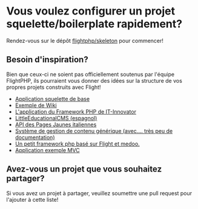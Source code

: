 # Vous voulez configurer un projet squelette/boilerplate rapidement?

Rendez-vous sur le dépôt [flightphp/skeleton](https://github.com/flightphp/skeleton) pour commencer!

## Besoin d'inspiration?

Bien que ceux-ci ne soient pas officiellement soutenus par l'équipe FlightPHP, ils pourraient vous donner des idées sur la structure de vos propres projets construits avec Flight!

- [Application squelette de base](https://github.com/markhughes/flight-skeleton)
- [Exemple de Wiki](https://github.com/Skayo/FlightWiki)
- [L'application du Framework PHP de IT-Innovator](https://github.com/itinnovator/myphp-app)
- [LittleEducationalCMS (espagnol)](https://github.com/casgin/LittleEducationalCMS)
- [API des Pages Jaunes italiennes](https://github.com/chiccomagnus/PGAPI)
- [Système de gestion de contenu générique (avec.... très peu de documentation)](https://github.com/recepuncu/cms)
- [Un petit framework php basé sur Flight et medoo.](https://github.com/ycrao/tinyme)
- [Application exemple MVC](https://github.com/paddypei/Flight-MVC)

## Avez-vous un projet que vous souhaitez partager?

Si vous avez un projet à partager, veuillez soumettre une pull request pour l'ajouter à cette liste!